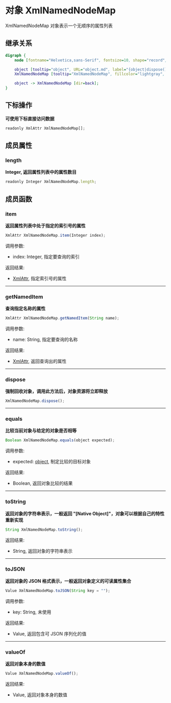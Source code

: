 # 对象 XmlNamedNodeMap
XmlNamedNodeMap 对象表示一个无顺序的属性列表

## 继承关系
```dot
digraph {
    node [fontname="Helvetica,sans-Serif", fontsize=10, shape="record", style="filled", fillcolor="white"];

    object [tooltip="object", URL="object.md", label="{object|dispose()\lequals()\ltoString()\ltoJSON()\lvalueOf()\l}"];
    XmlNamedNodeMap [tooltip="XmlNamedNodeMap", fillcolor="lightgray", label="{XmlNamedNodeMap|operator[]\l|length\l|item()\lgetNamedItem()\l}"];

    object -> XmlNamedNodeMap [dir=back];
}
```

## 下标操作
        
**可使用下标直接访问数据**

```JavaScript
readonly XmlAttr XmlNamedNodeMap[];
```

## 成员属性
        
### length
**Integer, 返回属性列表中的属性数目**

```JavaScript
readonly Integer XmlNamedNodeMap.length;
```

## 成员函数
        
### item
**返回属性列表中处于指定的索引号的属性**

```JavaScript
XmlAttr XmlNamedNodeMap.item(Integer index);
```

调用参数:
* index: Integer, 指定要查询的索引

返回结果:
* [XmlAttr](XmlAttr.md), 指定索引号的属性

--------------------------
### getNamedItem
**查询指定名称的属性**

```JavaScript
XmlAttr XmlNamedNodeMap.getNamedItem(String name);
```

调用参数:
* name: String, 指定要查询的名称

返回结果:
* [XmlAttr](XmlAttr.md), 返回查询出的属性

--------------------------
### dispose
**强制回收对象，调用此方法后，对象资源将立即释放**

```JavaScript
XmlNamedNodeMap.dispose();
```

--------------------------
### equals
**比较当前对象与给定的对象是否相等**

```JavaScript
Boolean XmlNamedNodeMap.equals(object expected);
```

调用参数:
* expected: [object](object.md), 制定比较的目标对象

返回结果:
* Boolean, 返回对象比较的结果

--------------------------
### toString
**返回对象的字符串表示，一般返回 "[Native Object]"，对象可以根据自己的特性重新实现**

```JavaScript
String XmlNamedNodeMap.toString();
```

返回结果:
* String, 返回对象的字符串表示

--------------------------
### toJSON
**返回对象的 JSON 格式表示，一般返回对象定义的可读属性集合**

```JavaScript
Value XmlNamedNodeMap.toJSON(String key = "");
```

调用参数:
* key: String, 未使用

返回结果:
* Value, 返回包含可 JSON 序列化的值

--------------------------
### valueOf
**返回对象本身的数值**

```JavaScript
Value XmlNamedNodeMap.valueOf();
```

返回结果:
* Value, 返回对象本身的数值

